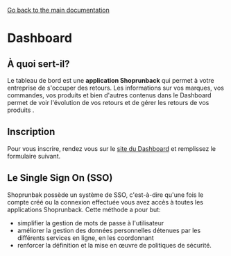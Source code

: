 [Go back to the main documentation](./)

# Dashboard

## À quoi sert-il?
Le tableau de bord est une **application Shoprunback** qui permet à votre entreprise de s'occuper des retours. Les informations sur vos marques, vos commandes, vos produits et bien d'autres contenus dans le Dashboard permet de voir l'évolution de vos retours et de gérer les retours de vos produits .   

## Inscription
Pour vous inscrire, rendez vous sur le [site du Dashboard](https://dashboard.shoprunback.com/fr) et remplissez le formulaire suivant.

## Le Single Sign On (SSO)
Shoprunbak possède un système de SSO, c'est-à-dire qu'une fois le compte créé ou la connexion effectuée vous avez accès à toutes les applications Shoprunback.
Cette méthode a pour but:

- simplifier la gestion de mots de passe à l'utilisateur 
- améliorer la gestion des données personnelles détenues par les différents services en ligne, en les coordonnant
- renforcer la définition et la mise en œuvre de politiques de sécurité.

